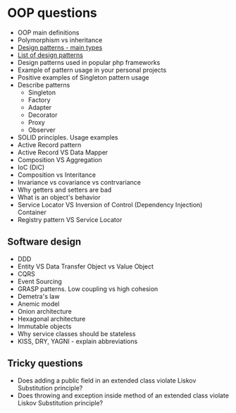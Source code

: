 # OOP questions 
- OOP main definitions
- Polymorphism vs inheritance
- [Design patterns - main types](https://github.com/glaphire/interview_questions_and_answers/blob/main/src/oop/answers/list_of_design_patterns.md)
- [List of design patterns](https://github.com/glaphire/interview_questions_and_answers/blob/main/src/oop/answers/list_of_design_patterns.md)
- Design patterns used in popular php frameworks
- Example of pattern usage in your personal projects
- Positive examples of Singleton pattern usage
- Describe patterns
    - Singleton
    - Factory
    - Adapter
    - Decorator
    - Proxy
    - Observer
- SOLID principles. Usage examples
- Active Record pattern
- Active Record VS Data Mapper
- Composition VS Aggregation
- IoC (DiC)
- Composition vs Interitance
- Invariance vs covariance vs contrvariance
- Why getters and setters are bad
- What is an object's behavior
- Service Locator VS Inversion of Control (Dependency Injection) Container
- Registry pattern VS Service Locator

## Software design
- DDD
- Entity VS Data Transfer Object vs Value Object
- CQRS
- Event Sourcing
- GRASP patterns. Low coupling vs high cohesion
- Demetra's law
- Anemic model
- Onion architecture
- Hexagonal architecture
- Immutable objects
- Why service classes should be stateless
- KISS, DRY, YAGNI - explain abbreviations

## Tricky questions
- Does adding a public field in an extended class violate Liskov Substitution principle?
- Does throwing and exception inside method of an extended class violate Liskov Substitution principle?